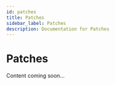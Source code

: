 ```yaml
---
id: patches
title: Patches
sidebar_label: Patches
description: Documentation for Patches
---
```


# Patches

Content coming soon...
